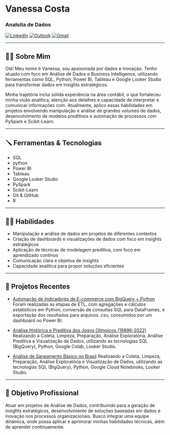 # Vanessa Costa
### Analsita de Dados

[![LinkedIn](https://img.shields.io/badge/LinkedIn-0077B5?style=for-the-badge&logo=linkedin&logoColor=white)](https://www.linkedin.com/in/vanessa-costa-analysis/) [![Outlook](https://img.shields.io/badge/Outlook-0078D4?style=for-the-badge&logo=microsoft-outlook&logoColor=white)](mailto:vanessa-cost@hotmail.com) [![Gmail](https://img.shields.io/badge/Gmail-333333?style=for-the-badge&logo=gmail&logoColor=red)](mailto:van.nessacic@gmail.com)

---

## 👩‍🦱 Sobre Mim

Olá! Meu nome é Vanessa, sou apaixonada por dados e inovação. Tenho atuado com foco em Análise de Dados e Business Intelligence, utilizando ferramentas como SQL, Python, Power BI, Tableau e Google Looker Studio para transformar dados em insights estratégicos.

Minha trajetória inclui sólida experiência na área contábil, o que fortaleceu minha visão analítica, atenção aos detalhes e capacidade de interpretar e comunicar informações com. Atualmente, aplico essas habilidades em projetos envolvendo manipulação e análise de grandes volumes de dados, desenvolvimento de modelos preditivos e automação de processos com PySpark e Scikit-Learn.

---

## 🪛 Ferramentas & Tecnologias

* SQL
* python
* Power BI
* Tableau
* Google Looker Studio
* PySpark
* Scikit-Learn
* Git & GitHub
* R

---

## 👩‍💻 Habilidades

* Manipulação e análise de dados em projetos de diferentes contextos
* Criação de dashboards e visualizações de dados com foco em insights estratégicos
* Aplicação de técnicas de modelagem preditiva, com foco em aprendizado contínuo
* Comunicação clara e objetiva de insights
* Capacidade analítica para propor soluções eficientes

---

## 📂 Projetos Recentes

* [Automação de Indicadores de E-commerce com BigQuery + Python](https://github.com/VanessaCosta91/automacao_dados_indicadores.git)
Foram realizadas as etapas de ETL, com agregações e cálculos estatísticos em Python, conversão de consultas SQL para DataFrames, e exportação dos resultados para arquivos .csv, consumidos por um dashboard no Power BI.

* [Análise Histórica e Preditiva dos Jogos Olímpicos (19896-2022)](https://github.com/VanessaCosta91/jogos_olimipicos.git)
Realizando a Coleta, Limpeza, Preparação, Análise Exploratória, Análise Preditiva e Visualização de Dados, utilizando as tecnologias SQL (BigQuery), Python, Google Colab, Looker Studio.

* [Análise de Saneamento Básico no Brasil](https://github.com/VanessaCosta91/projeto-saneamento.git)
Realizando a Coleta, Limpeza, Preparação, Análise Exploratória e Visualização de Dados, utilizando as tecnologias SQL (BigQuery), Python, Google Cloud Notebooks, Looker Studio.

---

## 🎯 Objetivo Profissional

Atuar em projetos de Análise de Dados, contribuindo para a geração de insights estratégicos, desenvolvimento de soluções baseadas em dados e inovação nos processos organizacionais. Busco integrar uma equipe dinâmica, onde possa aplicar e aprimorar minhas habilidades técnicas, além de aprender continuamente.
